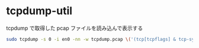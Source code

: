 # tcpdump-util

tcpdump で取得した pcap ファイルを読み込んで表示する

```bash
sudo tcpdump -s 0 -i en0 -nn -w tcpdump.pcap \('(tcp[tcpflags] & tcp-syn)' != 0 and '(tcp[tcpflags] & tcp-ack) ==0'\) or src port 53
```
